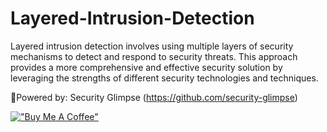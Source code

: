 # Layered-Intrusion-Detection
 Layered intrusion detection involves using multiple layers of security mechanisms to detect and respond to security threats. This approach provides a more comprehensive and effective security solution by leveraging the strengths of different security technologies and techniques.



📌Powered by: Security Glimpse (https://github.com/security-glimpse)


[!["Buy Me A Coffee"](https://www.buymeacoffee.com/assets/img/custom_images/orange_img.png)](https://www.buymeacoffee.com/shohancse)
